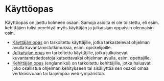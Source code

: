 # Käyttöopas

Käyttöopas on jaettu kolmeen osaan. Samoja asioita ei ole toistettu, eli esim. kehittäjien tulisi perehtyä myös käyttäjän ja julkaisijan oppaisiin olennaisin osin.
- [Käyttäjän opas](käyttäjän-opas/) on tarkoitettu käyttäjille, jotka tarkastelevat ohjelman avulla kuvantamistutkimuksia, esim. opiskelijoille.
- [Julkaisijan opas](julkaisijan-opas/) on tarkoitettu käyttäjille, jotka julkaisevat kuvantamistiedostoja katsottavaksi ohjelman avulla, esim. opettajille.
- [Kehittäjän opas](/medical-imaging-viewer/en/manual/developer-guide) (englanniksi) on tarkoitettu kehittäjille, jotka haluavat joko osallistua ohjelman kehitykseen tai sisällyttää sen osaksi omaa verkkosivuaan tai laajempaa web-ympäristöä.

